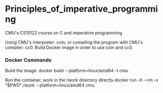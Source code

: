 # Principles_of_imperative_programming
CMU's CS15122 course on C and imperative programming

Using CMU's interpreter: coin, or compiling the program with CMU's compiler: cc0.
Build Docker image in order to use coin and cc0.

### Docker Commands
Build the image:
    docker build --platform=linux/amd64 -t cmu  .

Run the container, work in the /work directory directly
    docker run -it --rm -v "$PWD":/work --platform=linux/amd64 cmu
